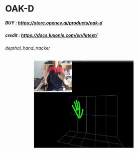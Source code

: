# OAK-D
##### BUY : https://store.opencv.ai/products/oak-d
##### credit : https://docs.luxonis.com/en/latest/
###### depthai_hand_tracker
<p align="center">
<img src="img/3d.gif" width="320" height="280">
</p>
